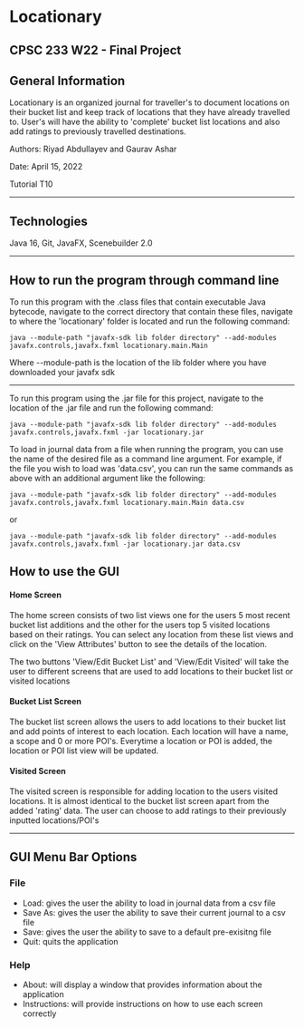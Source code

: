 # Locationary
## CPSC 233 W22 - Final Project 

## General Information
Locationary is an organized journal for traveller's to
document locations on their bucket list and keep track of 
locations that they have already travelled to. User's will
have the ability to 'complete' bucket list locations and
also add ratings to previously travelled destinations.

Authors: Riyad Abdullayev and Gaurav Ashar

Date: April 15, 2022

Tutorial T10

---

## Technologies
Java 16, Git, JavaFX, Scenebuilder 2.0

---

## How to run the program through command line
To run this program with the .class files that contain 
executable Java bytecode, navigate to the correct directory
that contain these files, navigate to where the 'locationary'
folder is located and run the following command:

`java --module-path "javafx-sdk lib folder directory"
--add-modules javafx.controls,javafx.fxml locationary.main.Main`

Where --module-path is the location of the
lib folder where you have downloaded your javafx sdk


---

To run this program using the .jar file for this project, 
navigate to the location of the .jar file and run the
following command:

`java --module-path "javafx-sdk lib folder directory"
--add-modules javafx.controls,javafx.fxml -jar locationary.jar`

To load in journal data from a file when running the program,
you can use the name of the desired file as a command line argument.
For example, if the file you wish to load was 'data.csv',
you can run the same commands as above with an additional argument like the following:

`java --module-path "javafx-sdk lib folder directory"
--add-modules javafx.controls,javafx.fxml locationary.main.Main data.csv`

or

`java --module-path "javafx-sdk lib folder directory"
--add-modules javafx.controls,javafx.fxml -jar locationary.jar data.csv`


## How to use the GUI
#### Home Screen
The home screen consists of two list views one for the 
users 5 most recent bucket list additions and the other
for the users top 5 visited locations based on their ratings.
You can select any location from these list views and click
on the 'View Attributes' button to see the details of the
location.

The two buttons 'View/Edit Bucket List' and 'View/Edit Visited' 
will take the user to different screens that are used
to add locations to their bucket list or visited locations

#### Bucket List Screen
The bucket list screen allows the users to add locations 
to their bucket list and add points of interest to each
location. Each location will have a name, a scope and
0 or more POI's. Everytime a location or POI is added,
the location or POI list view will be updated.


#### Visited Screen
The visited screen is responsible for adding location to 
the users visited locations. It is almost identical to the
bucket list screen apart from the added 'rating' data. The
user can choose to add ratings to their previously inputted
locations/POI's

---

## GUI Menu Bar Options
### File
* Load: gives the user the ability to load in journal data from a csv file
* Save As: gives the user the ability to save their current journal to a csv file
* Save: gives the user the ability to save to a default pre-exisitng file
* Quit: quits the application

### Help
* About: will display a window that provides information about the application
* Instructions: will provide instructions on how to use each screen correctly